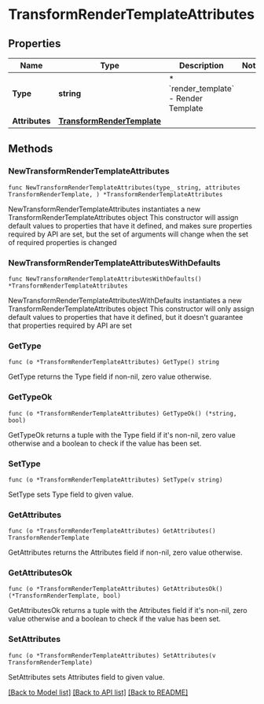 # TransformRenderTemplateAttributes

## Properties

Name | Type | Description | Notes
------------ | ------------- | ------------- | -------------
**Type** | **string** | * &#x60;render_template&#x60; - Render Template | 
**Attributes** | [**TransformRenderTemplate**](TransformRenderTemplate.md) |  | 

## Methods

### NewTransformRenderTemplateAttributes

`func NewTransformRenderTemplateAttributes(type_ string, attributes TransformRenderTemplate, ) *TransformRenderTemplateAttributes`

NewTransformRenderTemplateAttributes instantiates a new TransformRenderTemplateAttributes object
This constructor will assign default values to properties that have it defined,
and makes sure properties required by API are set, but the set of arguments
will change when the set of required properties is changed

### NewTransformRenderTemplateAttributesWithDefaults

`func NewTransformRenderTemplateAttributesWithDefaults() *TransformRenderTemplateAttributes`

NewTransformRenderTemplateAttributesWithDefaults instantiates a new TransformRenderTemplateAttributes object
This constructor will only assign default values to properties that have it defined,
but it doesn't guarantee that properties required by API are set

### GetType

`func (o *TransformRenderTemplateAttributes) GetType() string`

GetType returns the Type field if non-nil, zero value otherwise.

### GetTypeOk

`func (o *TransformRenderTemplateAttributes) GetTypeOk() (*string, bool)`

GetTypeOk returns a tuple with the Type field if it's non-nil, zero value otherwise
and a boolean to check if the value has been set.

### SetType

`func (o *TransformRenderTemplateAttributes) SetType(v string)`

SetType sets Type field to given value.


### GetAttributes

`func (o *TransformRenderTemplateAttributes) GetAttributes() TransformRenderTemplate`

GetAttributes returns the Attributes field if non-nil, zero value otherwise.

### GetAttributesOk

`func (o *TransformRenderTemplateAttributes) GetAttributesOk() (*TransformRenderTemplate, bool)`

GetAttributesOk returns a tuple with the Attributes field if it's non-nil, zero value otherwise
and a boolean to check if the value has been set.

### SetAttributes

`func (o *TransformRenderTemplateAttributes) SetAttributes(v TransformRenderTemplate)`

SetAttributes sets Attributes field to given value.



[[Back to Model list]](../README.md#documentation-for-models) [[Back to API list]](../README.md#documentation-for-api-endpoints) [[Back to README]](../README.md)


